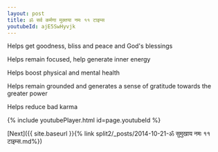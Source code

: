 ```yaml
---
layout: post
title: ॐ सर्व कर्मणा मुक्तया नमः ११ टाइम्स
youtubeId: ajE5SwHyvjk
---
```

 
 
Helps get goodness, bliss and peace and God's blessings
 
Helps remain focused, help generate inner energy 
 
Helps boost physical and mental health 
 
Helps remain grounded and generates a sense of gratitude towards the greater power 
 
Helps reduce bad karma
 
 
 
 


{% include youtubePlayer.html id=page.youtubeId %}
 
[Next]({{ site.baseurl }}{% link  split2/_posts/2014-10-21-ॐ सुमुखाय नमः ११ टाइम्स.md%})
 
